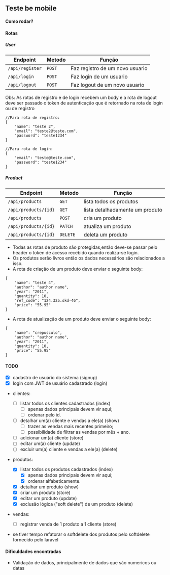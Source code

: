 ## Teste be mobile

#### Como rodar?

#### Rotas

##### User

| Endpoint        | Metodo | Função                          |
| --------------- | ------ | ------------------------------- |
| `/api/register` | `POST` | Faz registro de um novo usuario |
| `/api/login`    | `POST` | Faz login de um usuario         |
| `/api/logout`   | `POST` | Faz logout de um novo usuario   |

Obs: As rotas de registro e de login recebem um body e a rota de logout deve ser passado o token de autenticação que é retornado na rota de login ou de registro

```
//Para rota de registro:
{
	"name": "teste 2",
	"email": "teste2@teste.com",
	"password": "teste1234"
}

//Para rota de login:
{
	"email": "teste@teste.com",
	"password": "teste1234"
}
```

##### Product

| Endpoint             | Metodo   | Função                          |
| -------------------- | -------- | ------------------------------- |
| `/api/products`      | `GET`    | lista todos os produtos         |
| `/api/products/{id}` | `GET`    | lista detalhadamente um produto |
| `/api/products`      | `POST`   | cria um produto                 |
| `/api/products/{id}` | `PATCH`  | atualiza um produto             |
| `/api/products/{id}` | `DELETE` | deleta um produto               |

-   Todas as rotas de produto são protegidas,então deve-se passar pelo header o token de acesso recebido quando realiza-se login.
-   Os produtos serão livros então os dados necessários são relacionados a isso.
-   A rota de criação de um produto deve enviar o seguinte body:

```
{
	"name": "teste 4",
	"author": "author name",
	"year": "2011",
	"quantity": 10,
	"ref_code": "124.325.skd-46",
	"price": "55.95"
}
```

-   A rota de atualização de um produto deve enviar o seguinte body:

```
{
	"name": "crepusculo",
	"author": "author name",
	"year": "2011",
	"quantity": 10,
	"price": "55.95"
}
```

#### TODO

-   [x] cadastro de usuário do sistema (signup)
-   [x] login com JWT de usuário cadastrado (login)
-   clientes:
    -   [ ] listar todos os clientes cadastrados (index)
        -   [ ] apenas dados principais devem vir aqui;
        -   [ ] ordenar pelo id.
    -   [ ] detalhar um(a) cliente e vendas a ele(a) (show)
        -   [ ] trazer as vendas mais recentes primeiro;
        -   [ ] possibilidade de filtrar as vendas por mês + ano.
    -   [ ] adicionar um(a) cliente (store)
    -   [ ] editar um(a) cliente (update)
    -   [ ] excluir um(a) cliente e vendas a ele(a) (delete)
-   produtos:
    -   [x] listar todos os produtos cadastrados (index)
        -   [x] apenas dados principais devem vir aqui;
        -   [x] ordenar alfabeticamente.
    -   [x] detalhar um produto (show)
    -   [x] criar um produto (store)
    -   [x] editar um produto (update)
    -   [x] exclusão lógica ("soft delete") de um produto (delete)
-   vendas:

    -   [ ] registrar venda de 1 produto a 1 cliente (store)

-   se tiver tempo refatorar o softdelete dos produtos pelo softdelete fornecido pelo laravel

#### Dificuldades encontradas

-   Validação de dados, principalmente de dados que são numericos ou datas
